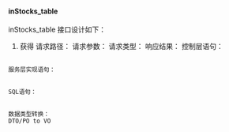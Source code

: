 #### inStocks_table
inStocks_table 接口设计如下：

1. 获得
    请求路径：
    请求参数：
    请求类型：
    响应结果：
    控制层语句：
```java

```
    服务层实现语句：
```java

```
    SQL语句：
```xml

```
    数据类型转换：
    DTO/PO to VO
```java

```
